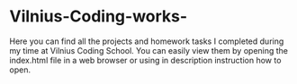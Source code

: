 ﻿# Vilnius-Coding-works-

Here you can find all the projects and homework tasks I completed during my time at Vilnius Coding School. You can easily view them by opening the index.html file in a web browser or using in description instruction how to open.
